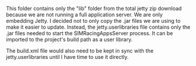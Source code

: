 This folder contains only the "lib" folder from the total jetty zip download because we are not running a full application server.
We are only embedding Jetty.
I decided not to only copy the .jar files we are using to make it easier to update.
Instead, the jetty.userlibraries file contains only the .jar files needed to start the SIMRacingAppsServer process.
It can be imported to the project's build path as a user library.

The build.xml file would also need to be kept in sync with the jetty.userlibraries until I have time to use it directly.

